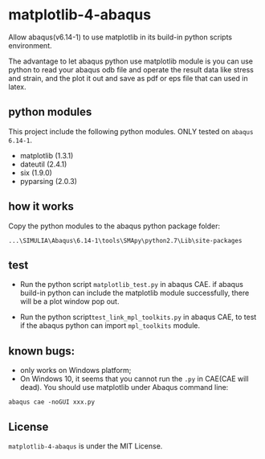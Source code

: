 # matplotlib-4-abaqus
Allow abaqus(v6.14-1) to use matplotlib in its build-in python scripts environment.

The advantage to let abaqus python use matplotlib module is you can use python to read your abaqus odb file and operate the result data like stress and strain, and the plot it out and save as pdf or eps file that can used in latex.

## python modules
This project include the following python modules. ONLY tested on `abaqus 6.14-1`.
* matplotlib (1.3.1)
* dateutil (2.4.1)
* six (1.9.0)
* pyparsing (2.0.3)

## how it works
Copy the python modules to the abaqus python package folder:
```
...\SIMULIA\Abaqus\6.14-1\tools\SMApy\python2.7\Lib\site-packages
```

## test
* Run the python script `matplotlib_test.py` in abaqus CAE. if abaqus build-in python can include the matplotlib module successfully, there will be a plot window pop out.

* Run the python script`test_link_mpl_toolkits.py` in abaqus CAE, to test if the abaqus python can import `mpl_toolkits` module.

## known bugs:
* only works on Windows platform;
* On Windows 10, it seems that you cannot run the `.py` in CAE(CAE will dead). You should use matplotlib under Abaqus command line:
```
abaqus cae -noGUI xxx.py
```

## License
`matplotlib-4-abaqus` is under the MIT License.

